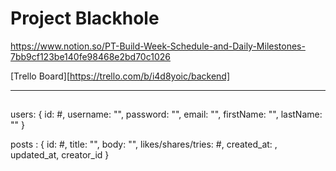# Project Blackhole

https://www.notion.so/PT-Build-Week-Schedule-and-Daily-Milestones-7bb9cf123be140fe98468e2bd70c1026

[Trello Board][https://trello.com/b/i4d8yoic/backend]

---

##

users: {
id: #,
username: "",
password: "",
email: "",
firstName: "",
lastName: ""
}

posts : {
id: #,
title: "",
body: "",
likes/shares/tries: #,
created_at: ,
updated_at,
creator_id
}
